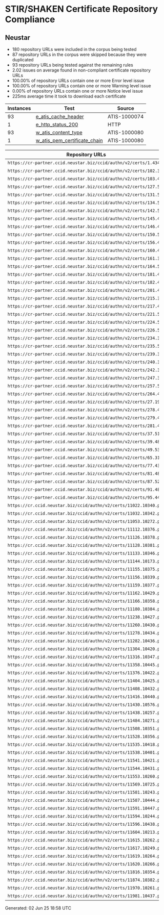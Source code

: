 # STIR/SHAKEN Certificate Repository Compliance

## Neustar

- 180 repository URLs were included in the corpus being tested
- 87 repository URLs in the corpus were skipped because they were duplicated
- 93 repository URLs being tested against the remaining rules
- 2.02 issues on average found in non-compliant certificate repository URLs
- 100.00% of repository URLs contain one or more Error level issue
- 100.00% of repository URLs contain one or more Warning level issue
- 0.00% of repository URLs contain one or more Notice level issue
- 225ms average time it took to download each certificate

| Instances | Test | Source |
|-----------|------|--------|
| 93 | [e_atis_cache_header](ISSUES/e_atis_cache_header/README.md) | ATIS-1000074 |
| 1 | [e_http_status_200](ISSUES/e_http_status_200/README.md) | HTTP |
| 93 | [w_atis_content_type](ISSUES/w_atis_content_type/README.md) | ATIS-1000080 |
| 1 | [w_atis_pem_certificate_chain](ISSUES/w_atis_pem_certificate_chain/README.md) | ATIS-1000080 |

| Repository URLs | Not After |  Problems | Link |
|-----------------|-----------|-----------|------|
| `https://cr-partner.ccid.neustar.biz/ccid/authn/v2/certs/1.434` | 02&#160;Aug&#160;25&#160;18:32&#160;UTC | true | [view](REPOS/c09bcd0af36dc35f2616df357d39cbfd3662db10/README.md) |
| `https://cr-partner.ccid.neustar.biz/ccid/authn/v2/certs/102.325` | 08&#160;May&#160;26&#160;19:02&#160;UTC | true | [view](REPOS/143ff40494907f9d693b49f75ce0c11848f76015/README.md) |
| `https://cr-partner.ccid.neustar.biz/ccid/authn/v2/certs/103.460` | 11&#160;Mar&#160;26&#160;18:32&#160;UTC | true | [view](REPOS/dc7fb991ccb540042f824676d5137b44da8a61f2/README.md) |
| `https://cr-partner.ccid.neustar.biz/ccid/authn/v2/certs/127.552` | 30&#160;May&#160;25&#160;22:58&#160;UTC | true | [view](REPOS/46ef0c73a21b37be52e7d5670dc80c41596401c4/README.md) |
| `https://cr-partner.ccid.neustar.biz/ccid/authn/v2/certs/131.543` | 02&#160;Jun&#160;26&#160;17:08&#160;UTC | true | [view](REPOS/777be7784c3a775cd4b672470fcd1e37555fd01c/README.md) |
| `https://cr-partner.ccid.neustar.biz/ccid/authn/v2/certs/134.528` | 07&#160;May&#160;26&#160;18:23&#160;UTC | true | [view](REPOS/748062e8dc0bf788825c9d5a86a96d5e5cebf848/README.md) |
| `https://cr-partner.ccid.neustar.biz/ccid/authn/v2/certs/142.556` | 05&#160;May&#160;26&#160;16:31&#160;UTC | true | [view](REPOS/cacb5209d14699592f43599a461a5f17eb85d2ef/README.md) |
| `https://cr-partner.ccid.neustar.biz/ccid/authn/v2/certs/145.485` | 18&#160;Apr&#160;26&#160;16:06&#160;UTC | true | [view](REPOS/cd704dd21b6685cb86a742042d79dbe49799bc94/README.md) |
| `https://cr-partner.ccid.neustar.biz/ccid/authn/v2/certs/146.449` | 18&#160;Oct&#160;25&#160;14:58&#160;UTC | true | [view](REPOS/d2bb673b126e2123d6502e9b23e086b39da01c25/README.md) |
| `https://cr-partner.ccid.neustar.biz/ccid/authn/v2/certs/150.508` | 05&#160;May&#160;26&#160;15:46&#160;UTC | true | [view](REPOS/09afd900ec5459a66f129f01d04758bd879a1ee1/README.md) |
| `https://cr-partner.ccid.neustar.biz/ccid/authn/v2/certs/156.463` | 10&#160;Feb&#160;26&#160;15:37&#160;UTC | true | [view](REPOS/c19080aae45171c661282a5af8d3fd53a0a173bb/README.md) |
| `https://cr-partner.ccid.neustar.biz/ccid/authn/v2/certs/160.416` | 03&#160;Apr&#160;26&#160;11:45&#160;UTC | true | [view](REPOS/d4b587f30d4ba724916ddc3bc5d07827228d79dd/README.md) |
| `https://cr-partner.ccid.neustar.biz/ccid/authn/v2/certs/161.329` | 06&#160;Feb&#160;26&#160;18:56&#160;UTC | true | [view](REPOS/75a3afd585315788c4bbc7c66a213a1603653b30/README.md) |
| `https://cr-partner.ccid.neustar.biz/ccid/authn/v2/certs/164.568` | 08&#160;Jul&#160;25&#160;14:51&#160;UTC | true | [view](REPOS/c9c9e3338d688a134eb5687a0b2c13435b449846/README.md) |
| `https://cr-partner.ccid.neustar.biz/ccid/authn/v2/certs/181.431` | 13&#160;Aug&#160;25&#160;19:31&#160;UTC | true | [view](REPOS/d9088e38fee77aa5051840d96fd559a045dec3f8/README.md) |
| `https://cr-partner.ccid.neustar.biz/ccid/authn/v2/certs/182.450` | 05&#160;Aug&#160;25&#160;21:09&#160;UTC | true | [view](REPOS/08bd7bb565853fba4ba3107b313d1244f8f50a57/README.md) |
| `https://cr-partner.ccid.neustar.biz/ccid/authn/v2/certs/201.470` | 12&#160;Feb&#160;26&#160;16:45&#160;UTC | true | [view](REPOS/f067cb31cac6d0485de4c1a1d11777fc20de028e/README.md) |
| `https://cr-partner.ccid.neustar.biz/ccid/authn/v2/certs/215.302` | 22&#160;Oct&#160;25&#160;14:49&#160;UTC | true | [view](REPOS/04ab7a92ab75437d95b7cacf22138292536830e3/README.md) |
| `https://cr-partner.ccid.neustar.biz/ccid/authn/v2/certs/217.476` | 17&#160;Mar&#160;26&#160;14:20&#160;UTC | true | [view](REPOS/f7e248c1830a8939b13dcbcaaeaca734c90dbc62/README.md) |
| `https://cr-partner.ccid.neustar.biz/ccid/authn/v2/certs/221.573` | 16&#160;Jul&#160;25&#160;16:17&#160;UTC | true | [view](REPOS/0ae8cfbd32aa180c283a8bef85cf196bd15a1151/README.md) |
| `https://cr-partner.ccid.neustar.biz/ccid/authn/v2/certs/224.569` | 12&#160;Jul&#160;25&#160;18:11&#160;UTC | true | [view](REPOS/04354e240dcd8e3ff7da3a81359a66e9293c442e/README.md) |
| `https://cr-partner.ccid.neustar.biz/ccid/authn/v2/certs/226.566` | 05&#160;May&#160;26&#160;16:36&#160;UTC | true | [view](REPOS/7bc9d5cf4253a8fd972e996a6bdf6c6cd343b6f3/README.md) |
| `https://cr-partner.ccid.neustar.biz/ccid/authn/v2/certs/234.357` | 26&#160;Feb&#160;26&#160;17:51&#160;UTC | true | [view](REPOS/6b2168e98d50cc15640014d206dc74e165eff36a/README.md) |
| `https://cr-partner.ccid.neustar.biz/ccid/authn/v2/certs/235.513` | 24&#160;Apr&#160;26&#160;16:26&#160;UTC | true | [view](REPOS/d6057832899520c53cebe4306fc3844e77406d3c/README.md) |
| `https://cr-partner.ccid.neustar.biz/ccid/authn/v2/certs/239.358` | 08&#160;Apr&#160;26&#160;21:55&#160;UTC | true | [view](REPOS/2e0aafd3de674fa4e7db309949849c88c85271a2/README.md) |
| `https://cr-partner.ccid.neustar.biz/ccid/authn/v2/certs/240.376` | 08&#160;May&#160;26&#160;19:23&#160;UTC | true | [view](REPOS/7108f92988516016b9bc66baeacc0211e2d3f0a9/README.md) |
| `https://cr-partner.ccid.neustar.biz/ccid/authn/v2/certs/242.379` | 04&#160;Jun&#160;25&#160;15:41&#160;UTC | true | [view](REPOS/9304f0d5c683f568ca222659d1484a25ba15fdee/README.md) |
| `https://cr-partner.ccid.neustar.biz/ccid/authn/v2/certs/247.384` | 11&#160;Mar&#160;26&#160;17:15&#160;UTC | true | [view](REPOS/f85f65a8bb21ed7f196aaf638e8492e6174afcf1/README.md) |
| `https://cr-partner.ccid.neustar.biz/ccid/authn/v2/certs/257.589` | 22&#160;Jul&#160;25&#160;16:07&#160;UTC | true | [view](REPOS/6b909eceb68fbdbc9685d7bdffb650f2d1ca5f7b/README.md) |
| `https://cr-partner.ccid.neustar.biz/ccid/authn/v2/certs/264.425` | 08&#160;May&#160;26&#160;15:43&#160;UTC | true | [view](REPOS/8fd8cc914d1eb54670bcfe54c17a78688fd7be8d/README.md) |
| `https://cr-partner.ccid.neustar.biz/ccid/authn/v2/certs/27.197` | 24&#160;Apr&#160;26&#160;15:06&#160;UTC | true | [view](REPOS/85862c18a9c51dd72087ab0af4090207a65376bb/README.md) |
| `https://cr-partner.ccid.neustar.biz/ccid/authn/v2/certs/278.454` | 14&#160;Nov&#160;25&#160;16:40&#160;UTC | true | [view](REPOS/481274be6b24719343d9ed9d457cc3fb8da97952/README.md) |
| `https://cr-partner.ccid.neustar.biz/ccid/authn/v2/certs/279.455` | 28&#160;Oct&#160;25&#160;20:01&#160;UTC | true | [view](REPOS/59e3646b29c50d90e17771fe8d7d1a16dded00dc/README.md) |
| `https://cr-partner.ccid.neustar.biz/ccid/authn/v2/certs/281.467` | 06&#160;Feb&#160;26&#160;19:15&#160;UTC | true | [view](REPOS/1d4c07896f644d0c6e211e547866192c26b5a0ae/README.md) |
| `https://cr-partner.ccid.neustar.biz/ccid/authn/v2/certs/37.514` | 18&#160;Apr&#160;26&#160;18:42&#160;UTC | true | [view](REPOS/38c02f105991d31f9562db3789ac1931cd1a941a/README.md) |
| `https://cr-partner.ccid.neustar.biz/ccid/authn/v2/certs/39.488` | 11&#160;Mar&#160;26&#160;18:45&#160;UTC | true | [view](REPOS/f725f7c9c2fb62b957692547fb07431058c75b02/README.md) |
| `https://cr-partner.ccid.neustar.biz/ccid/authn/v2/certs/49.539` | 23&#160;May&#160;26&#160;13:42&#160;UTC | true | [view](REPOS/91d142d5236c2217123c1ba43d0a2cf5f248d082/README.md) |
| `https://cr-partner.ccid.neustar.biz/ccid/authn/v2/certs/65.310` | 23&#160;Apr&#160;26&#160;01:44&#160;UTC | true | [view](REPOS/d24f92c0b10a0a56734a2d070ccc5ad722c13c81/README.md) |
| `https://cr-partner.ccid.neustar.biz/ccid/authn/v2/certs/77.438` | 13&#160;Aug&#160;25&#160;19:36&#160;UTC | true | [view](REPOS/be864ec10dd2eb4f5348756db6f333f3a30c1655/README.md) |
| `https://cr-partner.ccid.neustar.biz/ccid/authn/v2/certs/81.482` | 25&#160;Feb&#160;26&#160;16:14&#160;UTC | true | [view](REPOS/a6f5ab1ffc33458df0faa5a1d1e0b49b285ca859/README.md) |
| `https://cr-partner.ccid.neustar.biz/ccid/authn/v2/certs/87.524` | 15&#160;May&#160;26&#160;15:30&#160;UTC | true | [view](REPOS/2db8cdbad7e5d2602ffa37004906fb36c6a152f4/README.md) |
| `https://cr-partner.ccid.neustar.biz/ccid/authn/v2/certs/91.481` | 25&#160;Mar&#160;26&#160;14:53&#160;UTC | true | [view](REPOS/1ff97e94cb979caefa2a7f294091254054d8c19b/README.md) |
| `https://cr-partner.ccid.neustar.biz/ccid/authn/v2/certs/95.445` | 01&#160;Oct&#160;25&#160;14:51&#160;UTC | true | [view](REPOS/5d5391c9555975c0b45d9b9d678565821ffcbe38/README.md) |
| `https://cr.ccid.neustar.biz/ccid/authn/v2/certs/11022.10340.pem` | 20&#160;Nov&#160;25&#160;18:09&#160;UTC | true | [view](REPOS/e6eaa67de9fd9fcf026bded73af395f98089e1b1/README.md) |
| `https://cr.ccid.neustar.biz/ccid/authn/v2/certs/11032.10342.pem` | 03&#160;Dec&#160;25&#160;17:58&#160;UTC | true | [view](REPOS/d45a7063213cfc4af7072a69f04aff1aeaafc16e/README.md) |
| `https://cr.ccid.neustar.biz/ccid/authn/v2/certs/11053.10272.pem` | 11&#160;Nov&#160;25&#160;15:36&#160;UTC | true | [view](REPOS/6cafa86130f1de9eb7c3e0b945ed5d5d2fe95ef8/README.md) |
| `https://cr.ccid.neustar.biz/ccid/authn/v2/certs/11112.10376.pem` | 08&#160;Jan&#160;26&#160;21:39&#160;UTC | true | [view](REPOS/a19bb4e9b1a4b1df5e85b63706d7b30bb18f1b75/README.md) |
| `https://cr.ccid.neustar.biz/ccid/authn/v2/certs/11126.10378.pem` | 13&#160;Feb&#160;26&#160;17:44&#160;UTC | true | [view](REPOS/a2fc86af5e99c2b47fabfe18503edf033615db7f/README.md) |
| `https://cr.ccid.neustar.biz/ccid/authn/v2/certs/11128.10381.pem` | 19&#160;Mar&#160;26&#160;15:02&#160;UTC | true | [view](REPOS/ab606269f335d3fdd79cab2e5329f0be9b31c397/README.md) |
| `https://cr.ccid.neustar.biz/ccid/authn/v2/certs/11133.10346.pem` | 15&#160;Jan&#160;26&#160;15:01&#160;UTC | true | [view](REPOS/8272fca2eec6d5a8f87680ccc73e8424363f1d9b/README.md) |
| `https://cr.ccid.neustar.biz/ccid/authn/v2/certs/11144.10173.pem` | 09&#160;Feb&#160;26&#160;05:36&#160;UTC | true | [view](REPOS/f580dc73c9a271fb8e10d98577cb8eeb4c2ce6e5/README.md) |
| `https://cr.ccid.neustar.biz/ccid/authn/v2/certs/11155.10375.pem` | 09&#160;Feb&#160;26&#160;04:30&#160;UTC | true | [view](REPOS/fcc348a33ed998e8860e053789713ab7088c24fc/README.md) |
| `https://cr.ccid.neustar.biz/ccid/authn/v2/certs/11156.10339.pem` | 23&#160;Oct&#160;25&#160;18:35&#160;UTC | true | [view](REPOS/f4fdee5cb17d59861032a1dae55c0be24a624478/README.md) |
| `https://cr.ccid.neustar.biz/ccid/authn/v2/certs/11159.10377.pem` | 27&#160;Jan&#160;26&#160;16:47&#160;UTC | true | [view](REPOS/be9e45e8a07ae8b574a8a29603812bb55864059a/README.md) |
| `https://cr.ccid.neustar.biz/ccid/authn/v2/certs/11162.10429.pem` | 30&#160;Apr&#160;26&#160;16:00&#160;UTC | true | [view](REPOS/2922d43c117d5dbfac0f41227e65f04a1206dcdf/README.md) |
| `https://cr.ccid.neustar.biz/ccid/authn/v2/certs/11166.10358.pem` | 09&#160;Feb&#160;26&#160;04:57&#160;UTC | true | [view](REPOS/7b541f748153eb84af1e41a9a2c85d7585c473fc/README.md) |
| `https://cr.ccid.neustar.biz/ccid/authn/v2/certs/11180.10384.pem` | 28&#160;Jan&#160;26&#160;17:43&#160;UTC | true | [view](REPOS/ff756faad6e877592641934df423ee9179e91b98/README.md) |
| `https://cr.ccid.neustar.biz/ccid/authn/v2/certs/11238.10427.pem` | 18&#160;Apr&#160;26&#160;18:52&#160;UTC | true | [view](REPOS/9486d70f9de0eea94bba6eb994fe7880308fc210/README.md) |
| `https://cr.ccid.neustar.biz/ccid/authn/v2/certs/11260.10430.pem` | 12&#160;May&#160;26&#160;18:35&#160;UTC | true | [view](REPOS/d3f285636de034b9cea5640746ebbe4fe7dd401f/README.md) |
| `https://cr.ccid.neustar.biz/ccid/authn/v2/certs/11278.10434.pem` | 16&#160;May&#160;26&#160;16:25&#160;UTC | true | [view](REPOS/e7b75c342938f4a0be906c470f0b61d9db5f937f/README.md) |
| `https://cr.ccid.neustar.biz/ccid/authn/v2/certs/11282.10436.pem` | 12&#160;May&#160;26&#160;18:22&#160;UTC | true | [view](REPOS/4e3b0af96386395d5c7fc4a64c179ee24fc22792/README.md) |
| `https://cr.ccid.neustar.biz/ccid/authn/v2/certs/11304.10420.pem` | 28&#160;Apr&#160;26&#160;15:21&#160;UTC | true | [view](REPOS/ccb840966d89ffa1d3d51487abf91c943a8ded97/README.md) |
| `https://cr.ccid.neustar.biz/ccid/authn/v2/certs/11316.10347.pem` | 29&#160;Nov&#160;25&#160;16:31&#160;UTC | true | [view](REPOS/26d52a4ba043ff069b864d9bd17ce3bcb7cf4500/README.md) |
| `https://cr.ccid.neustar.biz/ccid/authn/v2/certs/11358.10445.pem` | 15&#160;Apr&#160;26&#160;18:14&#160;UTC | true | [view](REPOS/1b5c3f646f65dfd678e2c5b1bf9ed3facb02f8fa/README.md) |
| `https://cr.ccid.neustar.biz/ccid/authn/v2/certs/11376.10422.pem` | 10&#160;Mar&#160;26&#160;23:47&#160;UTC | true | [view](REPOS/e38e16ce1b333df54b616a548e2b858795155a4e/README.md) |
| `https://cr.ccid.neustar.biz/ccid/authn/v2/certs/11404.10425.pem` | 19&#160;Apr&#160;26&#160;03:25&#160;UTC | true | [view](REPOS/4628d7f080321b2a46317a5641a94515f9598035/README.md) |
| `https://cr.ccid.neustar.biz/ccid/authn/v2/certs/11408.10432.pem` | 16&#160;May&#160;26&#160;17:53&#160;UTC | true | [view](REPOS/fe9cfcb49a934f4e3e4b363ac9097625c0748c3c/README.md) |
| `https://cr.ccid.neustar.biz/ccid/authn/v2/certs/11416.10440.pem` | 22&#160;May&#160;25&#160;16:40&#160;UTC | true | [view](REPOS/59bea1de54dcd060972b0f11bef8e6f6bfabe8df/README.md) |
| `https://cr.ccid.neustar.biz/ccid/authn/v2/certs/11430.10576.pem` | 01&#160;Jul&#160;25&#160;17:19&#160;UTC | true | [view](REPOS/b2ef6920b4be5cf8664db652ed5043ef2f5d314d/README.md) |
| `https://cr.ccid.neustar.biz/ccid/authn/v2/certs/11438.10257.pem` | 08&#160;Aug&#160;25&#160;16:33&#160;UTC | true | [view](REPOS/675f1d2679ea27bb4a0a262ad6e2175b8bfdf40c/README.md) |
| `https://cr.ccid.neustar.biz/ccid/authn/v2/certs/11484.10271.pem` | 22&#160;Nov&#160;25&#160;22:21&#160;UTC | true | [view](REPOS/9e0c168f561a80545fc25eb8c6a8a7dc61d07dde/README.md) |
| `https://cr.ccid.neustar.biz/ccid/authn/v2/certs/11508.10351.pem` | 21&#160;Jan&#160;26&#160;16:38&#160;UTC | true | [view](REPOS/8dea8f30e9fe3888ae450ef901ad03c8bf653e61/README.md) |
| `https://cr.ccid.neustar.biz/ccid/authn/v2/certs/11528.10356.pem` | 08&#160;Jan&#160;26&#160;15:36&#160;UTC | true | [view](REPOS/0954f10b3af5d0b04010c6efdbcd141150e318e2/README.md) |
| `https://cr.ccid.neustar.biz/ccid/authn/v2/certs/11535.10418.pem` | 20&#160;Mar&#160;26&#160;14:38&#160;UTC | true | [view](REPOS/8fa00a8bd01a20fb3d7ac5b2cde2400f4291f6be/README.md) |
| `https://cr.ccid.neustar.biz/ccid/authn/v2/certs/11538.10401.pem` | 04&#160;Mar&#160;26&#160;21:26&#160;UTC | true | [view](REPOS/5f95af6b3ad42f0a972f92adaa01a76aa9ed949d/README.md) |
| `https://cr.ccid.neustar.biz/ccid/authn/v2/certs/11541.10421.pem` | 24&#160;Mar&#160;26&#160;14:10&#160;UTC | true | [view](REPOS/4dcbb76a7859e764e829981ab0d5eee1e040ee51/README.md) |
| `https://cr.ccid.neustar.biz/ccid/authn/v2/certs/11544.10431.pem` | 11&#160;May&#160;26&#160;14:56&#160;UTC | true | [view](REPOS/c14a1d159f6005cf81540272e6b838609eab4672/README.md) |
| `https://cr.ccid.neustar.biz/ccid/authn/v2/certs/11553.10260.pem` | 13&#160;Aug&#160;25&#160;19:42&#160;UTC | true | [view](REPOS/9d0b245dc356ee6be3e95beff5b8363bc28f7a8e/README.md) |
| `https://cr.ccid.neustar.biz/ccid/authn/v2/certs/11569.10725.pem` | 18&#160;Jul&#160;25&#160;21:20&#160;UTC | true | [view](REPOS/5b2648af32fc459dd2debc801310e0b6e60bac9f/README.md) |
| `https://cr.ccid.neustar.biz/ccid/authn/v2/certs/11581.10243.pem` | 14&#160;Apr&#160;26&#160;15:00&#160;UTC | true | [view](REPOS/6b4c81968e892473df4dacb4d547312b503fbdf9/README.md) |
| `https://cr.ccid.neustar.biz/ccid/authn/v2/certs/11587.10444.pem` | 20&#160;Mar&#160;26&#160;18:02&#160;UTC | true | [view](REPOS/cb4d6607d028ec64fd65bd2c5021b501184e5716/README.md) |
| `https://cr.ccid.neustar.biz/ccid/authn/v2/certs/11591.10447.pem` | 15&#160;May&#160;26&#160;15:12&#160;UTC | true | [view](REPOS/7581262df598cebced22907099797e1f99c89fb1/README.md) |
| `https://cr.ccid.neustar.biz/ccid/authn/v2/certs/11594.10244.pem` | 14&#160;May&#160;26&#160;14:49&#160;UTC | true | [view](REPOS/2aa33f232176cf592ab8d8bcda4347c3e5a73297/README.md) |
| `https://cr.ccid.neustar.biz/ccid/authn/v2/certs/11596.10438.pem` | 14&#160;May&#160;25&#160;15:29&#160;UTC | true | [view](REPOS/6d85760e86489812f0037172dd8a17d01aea5f92/README.md) |
| `https://cr.ccid.neustar.biz/ccid/authn/v2/certs/11604.10213.pem` | 14&#160;Oct&#160;25&#160;19:57&#160;UTC | true | [view](REPOS/56564e5c519fb35eb3b8f03f59812469c1cf9369/README.md) |
| `https://cr.ccid.neustar.biz/ccid/authn/v2/certs/11615.10262.pem` | 09&#160;Sep&#160;25&#160;19:39&#160;UTC | true | [view](REPOS/f5554d2bf92a673a99ba212bf2f297f39ef3b2e9/README.md) |
| `https://cr.ccid.neustar.biz/ccid/authn/v2/certs/11617.10249.pem` | 06&#160;May&#160;26&#160;15:04&#160;UTC | true | [view](REPOS/ddb2d173e7d2a5bf352d99b9be247b8561b862f0/README.md) |
| `https://cr.ccid.neustar.biz/ccid/authn/v2/certs/11619.10264.pem` |  | true | [view](REPOS/82044078a3018adda0950494e5cf702c898eda74/README.md) |
| `https://cr.ccid.neustar.biz/ccid/authn/v2/certs/11620.10266.pem` | 15&#160;Oct&#160;24&#160;18:22&#160;UTC | true | [view](REPOS/2098241464b7e11e012b85628faef9467fd9d8c5/README.md) |
| `https://cr.ccid.neustar.biz/ccid/authn/v2/certs/11816.10354.pem` | 14&#160;Nov&#160;25&#160;13:37&#160;UTC | true | [view](REPOS/e52657f3c4f581c22c5aaca17ff6bd808898fa50/README.md) |
| `https://cr.ccid.neustar.biz/ccid/authn/v2/certs/11874.10382.pem` | 07&#160;Nov&#160;25&#160;20:46&#160;UTC | true | [view](REPOS/e206f66210b0cf86b27ec741aa0ac093a610ac06/README.md) |
| `https://cr.ccid.neustar.biz/ccid/authn/v2/certs/11970.10261.pem` | 22&#160;Aug&#160;25&#160;00:32&#160;UTC | true | [view](REPOS/8a33bb9c92e4cfb6a4793a468a5d8cd61d475a94/README.md) |
| `https://cr.ccid.neustar.biz/ccid/authn/v2/certs/11981.10437.pem` | 06&#160;May&#160;26&#160;16:17&#160;UTC | true | [view](REPOS/8411961225d312b365c260d8b9e6c45ef5471a91/README.md) |


Generated: 02 Jun 25 18:58 UTC
